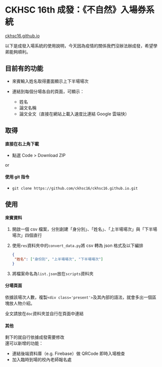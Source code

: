 <meta charset="UTF-8">

# CKHSC 16th 成發：《不自然》入場券系統

[ckhsc16.github.io](https://github.com/ckhsc16/ckhsc16.github.io)

以下是成發入場系統的使用說明，今天因為疫情的關係我們沒辦法辦成發，希望學弟能夠順利。

## 目前有的功能

- 來賓輸入姓名取得畫面顯示上下半場場次

- 連結到每個分場各自的頁面，可顯示：
  - 姓名
  - 論文名稱
  - 論文全文（直接在網站上載入速度比連結 Google 雲端快）

## 取得

#### 直接在右上角下載

- 點選 Code > Download ZIP

or

#### 使用 git 指令

- `git clone https://github.com/ckhsc16/ckhsc16.github.io.git`

## 使用

#### 來賓資料

1. 開啟一個 csv 檔案，分別創建「身分別」、「姓名」、「上半場場次」與「下半場場次」四個直行

2. 使用`res`資料夾中的`convert_data.py`將 csv 轉為 json 格式及以下編排

   ```json
   {
   	"姓名": ["身份別", "上半場場次", "下半場場次"]
   }
   ```

3. 將檔案命名為`list.json`放在`scripts`資料夾

#### 分場頁面

依據該場次人數，複製`<div class='present'>`及其內部的語法，就會多出一個區塊放人物介紹。

全文請放在`doc`資料夾並自行在頁面中連結

#### 其他

剩下的就自行依據成發需要修改<br>
還可以新增的功能：

- 連結後端資料庫（e.g. Firebase）做 QRCode 即時入場檢查
- 加入臨時到場的校內老師報名處
